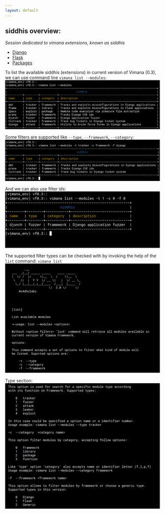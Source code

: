 ```yaml
---
layout: default
---
```

## siddhis overview:
_Session dedicated to vimana extensions, known as siddhis_

*	[Django](./frameworks/django/django_siddhis.html)
*	[Flask](./frameworks/flask/flask_siddhis.html)
*	[Packages](./libs/ZipFile.html)


To list the available siddhis (extensions) in current version of Vimana (0.3), we can use command line `vimana list --modules`:
![Alt text](https://github.com/s4dhulabs/s4dhulabs.github.io/blob/master/resources/imgs/modules_list1.png?raw=true "VIMANAFRAMEWORK")

Some filters are supported like `--type`, `--framework`, `--category`:
![Alt text](https://github.com/s4dhulabs/s4dhulabs.github.io/blob/master/resources/imgs/modules_list-filters-django1.png?raw=true "VIMANAFRAMEWORK")

And we can also use filter ids:
![Alt text](https://github.com/s4dhulabs/s4dhulabs.github.io/blob/master/resources/imgs/module_list-filter-by-id1.png?raw=true "VIMANAFRAMEWORK")

The supported filter types can be checked with by invoking the help of the `list` command: `vimana list`	
![Alt text](https://github.com/s4dhulabs/s4dhulabs.github.io/blob/master/resources/imgs/modules_list-helpp1.png?raw=true "VIMANAFRAMEWORK")

Type section:
![Alt text](https://github.com/s4dhulabs/s4dhulabs.github.io/blob/master/resources/imgs/modules_list_help1.png?raw=true "VIMANAFRAMEWORK")



